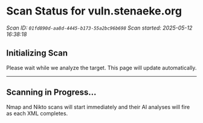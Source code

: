# Scan Status for vuln.stenaeke.org

*Scan ID: `01fd890d-aa8d-4445-b173-55a2bc96b698`*
*Scan started: 2025-05-12 16:38:18*

## Initializing Scan

Please wait while we analyze the target. This page will update automatically.

---

## Scanning in Progress...

Nmap and Nikto scans will start immediately and their AI analyses will fire as each XML completes.

